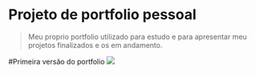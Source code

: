 # Projeto de portfolio pessoal

> Meu proprio portfolio utilizado para estudo e para apresentar meu projetos finalizados e os em andamento.


#Primeira versão do portfolio 
<img src="https://i.postimg.cc/QM9BKPQx/download.png"/>

